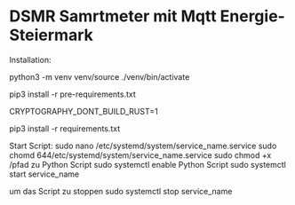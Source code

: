 # DSMR Samrtmeter mit Mqtt Energie-Steiermark

Installation: </br>

python3 -m venv venv/source ./venv/bin/activate </br>

pip3 install -r pre-requirements.txt </br>

CRYPTOGRAPHY_DONT_BUILD_RUST=1 </br>

pip3 install -r requirements.txt

Start Script:
sudo nano /etc/systemd/system/service_name.service
sudo chomd 644/etc/systemd/system/service_name.service 
sudo chmod +x /pfad zu Python Script
sudo systemctl enable Python Script
sudo systemctl start service_name

um das Script zu stoppen
sudo systemctl stop service_name
